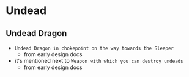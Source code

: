 # Undead

## Undead Dragon
- `Undead Dragon in chokepoint on the way towards the Sleeper`
  - from early design docs
- it's mentioned next to `Weapon with which you can destroy undeads` 
  - from early design docs
